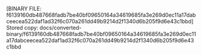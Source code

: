 [BINARY FILE: f6139160db487668fadb7be40bf09650164a34619685fa3e269d0ec11a17dabceecea522daf1ad32f6c070a261dd49b9214d2f1340d6b205f9d6e43c1bbd]
Stored copy: docs/converted-binary/f6139160db487668fadb7be40bf09650164a34619685fa3e269d0ec11a17dabceecea522daf1ad32f6c070a261dd49b9214d2f1340d6b205f9d6e43c1bbd
